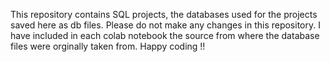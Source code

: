 This repository contains SQL projects, the databases used for the projects saved here as db files. Please do not make any changes in this repository. 
I have included in each colab notebook the source from where the database files were orginally taken from. 
Happy coding !!
